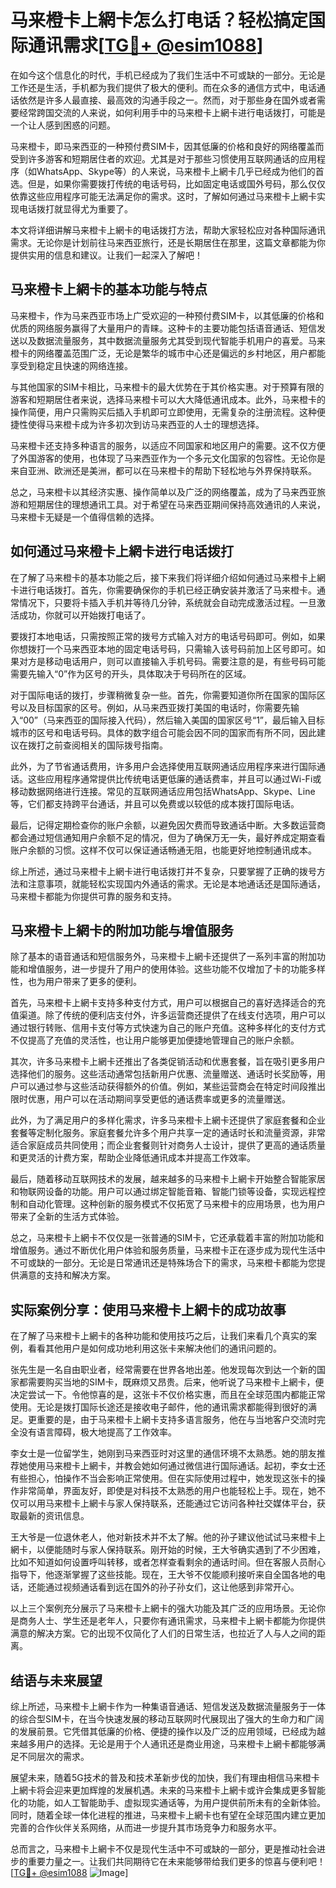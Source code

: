 # 马来橙卡上網卡怎么打电话？轻松搞定国际通讯需求[[TG💪+ @esim1088](https://t.me/s/esim1088)]

在如今这个信息化的时代，手机已经成为了我们生活中不可或缺的一部分。无论是工作还是生活，手机都为我们提供了极大的便利。而在众多的通信方式中，电话通话依然是许多人最直接、最高效的沟通手段之一。然而，对于那些身在国外或者需要经常跨国交流的人来说，如何利用手中的马来橙卡上網卡进行电话拨打，可能是一个让人感到困惑的问题。

马来橙卡，即马来西亚的一种预付费SIM卡，因其低廉的价格和良好的网络覆盖而受到许多游客和短期居住者的欢迎。尤其是对于那些习惯使用互联网通话的应用程序（如WhatsApp、Skype等）的人来说，马来橙卡上網卡几乎已经成为他们的首选。但是，如果你需要拨打传统的电话号码，比如固定电话或国外号码，那么仅仅依靠这些应用程序可能无法满足你的需求。这时，了解如何通过马来橙卡上網卡实现电话拨打就显得尤为重要了。

本文将详细讲解马来橙卡上網卡的电话拨打方法，帮助大家轻松应对各种国际通讯需求。无论你是计划前往马来西亚旅行，还是长期居住在那里，这篇文章都能为你提供实用的信息和建议。让我们一起深入了解吧！

## 马来橙卡上網卡的基本功能与特点

马来橙卡，作为马来西亚市场上广受欢迎的一种预付费SIM卡，以其低廉的价格和优质的网络服务赢得了大量用户的青睐。这种卡的主要功能包括语音通话、短信发送以及数据流量服务，其中数据流量服务尤其受到现代智能手机用户的喜爱。马来橙卡的网络覆盖范围广泛，无论是繁华的城市中心还是偏远的乡村地区，用户都能享受到稳定且快速的网络连接。

与其他国家的SIM卡相比，马来橙卡的最大优势在于其价格实惠。对于预算有限的游客和短期居住者来说，选择马来橙卡可以大大降低通讯成本。此外，马来橙卡的操作简便，用户只需购买后插入手机即可立即使用，无需复杂的注册流程。这种便捷性使得马来橙卡成为许多初次到访马来西亚的人士的理想选择。

马来橙卡还支持多种语言的服务，以适应不同国家和地区用户的需要。这不仅方便了外国游客的使用，也体现了马来西亚作为一个多元文化国家的包容性。无论你是来自亚洲、欧洲还是美洲，都可以在马来橙卡的帮助下轻松地与外界保持联系。

总之，马来橙卡以其经济实惠、操作简单以及广泛的网络覆盖，成为了马来西亚旅游和短期居住的理想通讯工具。对于希望在马来西亚期间保持高效通讯的人来说，马来橙卡无疑是一个值得信赖的选择。

## 如何通过马来橙卡上網卡进行电话拨打

在了解了马来橙卡的基本功能之后，接下来我们将详细介绍如何通过马来橙卡上網卡进行电话拨打。首先，你需要确保你的手机已经正确安装并激活了马来橙卡。通常情况下，只要将卡插入手机并等待几分钟，系统就会自动完成激活过程。一旦激活成功，你就可以开始拨打电话了。

要拨打本地电话，只需按照正常的拨号方式输入对方的电话号码即可。例如，如果你想拨打一个马来西亚本地的固定电话号码，只需输入该号码前加上区号即可。如果对方是移动电话用户，则可以直接输入手机号码。需要注意的是，有些号码可能需要先输入“0”作为区号的开头，具体取决于号码所在的区域。

对于国际电话的拨打，步骤稍微复杂一些。首先，你需要知道你所在国家的国际区号以及目标国家的区号。例如，从马来西亚拨打美国的电话时，你需要先输入“00”（马来西亚的国际接入代码），然后输入美国的国家区号“1”，最后输入目标城市的区号和电话号码。具体的数字组合可能会因不同的国家而有所不同，因此建议在拨打之前查阅相关的国际拨号指南。

此外，为了节省通话费用，许多用户会选择使用互联网通话应用程序来进行国际通话。这些应用程序通常提供比传统电话更低廉的通话费率，并且可以通过Wi-Fi或移动数据网络进行连接。常见的互联网通话应用包括WhatsApp、Skype、Line等，它们都支持跨平台通话，并且可以免费或以较低的成本拨打国际电话。

最后，记得定期检查你的账户余额，以避免因欠费而导致通话中断。大多数运营商都会通过短信通知用户余额不足的情况，但为了确保万无一失，最好养成定期查看账户余额的习惯。这样不仅可以保证通话畅通无阻，也能更好地控制通讯成本。

综上所述，通过马来橙卡上網卡进行电话拨打并不复杂，只要掌握了正确的拨号方法和注意事项，就能轻松实现国内外通话的需求。无论是本地通话还是国际通话，马来橙卡都能为你提供可靠的服务和支持。

## 马来橙卡上網卡的附加功能与增值服务

除了基本的语音通话和短信服务外，马来橙卡上網卡还提供了一系列丰富的附加功能和增值服务，进一步提升了用户的使用体验。这些功能不仅增加了卡的功能多样性，也为用户带来了更多的便利。

首先，马来橙卡上網卡支持多种支付方式，用户可以根据自己的喜好选择适合的充值渠道。除了传统的便利店支付外，许多运营商还提供了在线支付选项，用户可以通过银行转账、信用卡支付等方式快速为自己的账户充值。这种多样化的支付方式不仅提高了充值的灵活性，也让用户能够更加便捷地管理自己的账户余额。

其次，许多马来橙卡上網卡还推出了各类促销活动和优惠套餐，旨在吸引更多用户选择他们的服务。这些活动通常包括新用户优惠、流量赠送、通话时长奖励等，用户可以通过参与这些活动获得额外的价值。例如，某些运营商会在特定时间段推出限时优惠，用户可以在活动期间享受更低的通话费率或更多的流量赠送。

此外，为了满足用户的多样化需求，许多马来橙卡上網卡还提供了家庭套餐和企业套餐等定制化服务。家庭套餐允许多个用户共享一定的通话时长和流量资源，非常适合家庭成员共同使用；而企业套餐则针对商务人士设计，提供了更高的通话质量和更灵活的计费方案，帮助企业降低通讯成本并提高工作效率。

最后，随着移动互联网技术的发展，越来越多的马来橙卡上網卡开始整合智能家居和物联网设备的功能。用户可以通过绑定智能音箱、智能门锁等设备，实现远程控制和自动化管理。这种创新的服务模式不仅拓宽了马来橙卡的应用场景，也为用户带来了全新的生活方式体验。

总之，马来橙卡上網卡不仅仅是一张普通的SIM卡，它还承载着丰富的附加功能和增值服务。通过不断优化用户体验和服务质量，马来橙卡正在逐步成为现代生活中不可或缺的一部分。无论是日常通讯还是特殊场合下的需求，马来橙卡都能为您提供满意的支持和解决方案。

## 实际案例分享：使用马来橙卡上網卡的成功故事

在了解了马来橙卡上網卡的各种功能和使用技巧之后，让我们来看几个真实的案例，看看其他用户是如何成功地利用这张卡来解决他们的通讯问题的。

张先生是一名自由职业者，经常需要在世界各地出差。他发现每次到达一个新的国家都需要购买当地的SIM卡，既麻烦又昂贵。后来，他听说了马来橙卡上網卡，便决定尝试一下。令他惊喜的是，这张卡不仅价格实惠，而且在全球范围内都能正常使用。无论是拨打国际长途还是接收电子邮件，他的通讯需求都能得到很好的满足。更重要的是，由于马来橙卡上網卡支持多语言服务，他在与当地客户交流时完全没有语言障碍，极大地提高了工作效率。

李女士是一位留学生，她刚到马来西亚时对这里的通信环境不太熟悉。她的朋友推荐她使用马来橙卡上網卡，并教会她如何通过微信进行国际通话。起初，李女士还有些担心，怕操作不当会影响正常使用。但在实际使用过程中，她发现这张卡的操作非常简单，界面友好，即使是对科技不太熟悉的用户也能轻松上手。现在，她不仅可以用马来橙卡上網卡与家人保持联系，还能通过它访问各种社交媒体平台，获取最新的资讯信息。

王大爷是一位退休老人，他对新技术并不太了解。他的孙子建议他试试马来橙卡上網卡，以便能随时与家人保持联系。刚开始的时候，王大爷确实遇到了不少困难，比如不知道如何设置呼叫转移，或者怎样查看剩余的通话时间。但在客服人员耐心指导下，他逐渐掌握了这些技能。现在，王大爷不仅能顺利接听来自全国各地的电话，还能通过视频通话看到远在国外的孙子孙女们，这让他感到非常开心。

以上三个案例充分展示了马来橙卡上網卡的强大功能及其广泛的应用场景。无论你是商务人士、学生还是老年人，只要你有通讯需求，马来橙卡上網卡都能为你提供满意的解决方案。它的出现不仅简化了人们的日常生活，也拉近了人与人之间的距离。

## 结语与未来展望

综上所述，马来橙卡上網卡作为一种集语音通话、短信发送及数据流量服务于一体的综合型SIM卡，在当今快速发展的移动互联网时代展现出了强大的生命力和广阔的发展前景。它凭借其低廉的价格、便捷的操作以及广泛的应用领域，已经成为越来越多用户的选择。无论是用于个人通讯还是商业用途，马来橙卡上網卡都能够满足不同层次的需求。

展望未来，随着5G技术的普及和技术革新步伐的加快，我们有理由相信马来橙卡上網卡将会迎来更加辉煌的发展机遇。未来的马来橙卡上網卡或许会集成更多智能化的功能，如人工智能助手、虚拟现实通话等，为用户提供前所未有的全新体验。同时，随着全球一体化进程的推进，马来橙卡上網卡也有望在全球范围内建立更加完善的合作伙伴关系网络，从而进一步提升其市场竞争力和服务水平。

总而言之，马来橙卡上網卡不仅是现代生活中不可或缺的一部分，更是推动社会进步的重要力量之一。让我们共同期待它在未来能够带给我们更多的惊喜与便利吧！[[TG💪+ @esim1088](https://t.me/s/esim1088) ![Image](https://i.postimg.cc/4NQfJmqS/Snipaste-2025-05-13-00-14-12.png)]